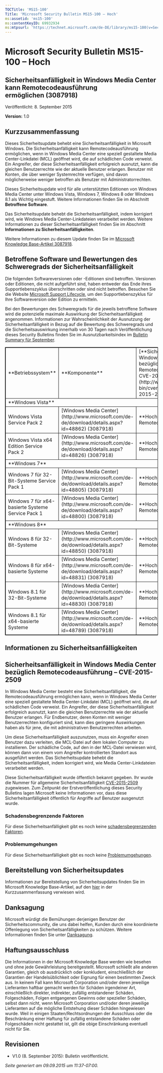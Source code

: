 ```yaml
---
TOCTitle: 'MS15-100'
Title: 'Microsoft Security Bulletin MS15-100 – Hoch'
ms:assetid: 'ms15-100'
ms:contentKeyID: 69932934
ms:mtpsurl: 'https://technet.microsoft.com/de-DE/library/ms15-100(v=Security.10)'
---
```


Microsoft Security Bulletin MS15-100 – Hoch
===========================================

Sicherheitsanfälligkeit in Windows Media Center kann Remotecodeausführung ermöglichen (3087918)
-----------------------------------------------------------------------------------------------

Veröffentlicht: 8. September 2015

**Version:** 1.0

Kurzzusammenfassung
-------------------

<span id="sectionToggle0"></span>
Dieses Sicherheitsupdate behebt eine Sicherheitsanfälligkeit in Microsoft Windows. Die Sicherheitsanfälligkeit kann Remotecodeausführung ermöglichen, wenn in Windows Media Center eine speziell gestaltete Media Center-Linkdatei (MCL) geöffnet wird, die auf schädlichen Code verweist. Ein Angreifer, der diese Sicherheitsanfälligkeit erfolgreich ausnutzt, kann die gleichen Benutzerrechte wie der aktuelle Benutzer erlangen. Benutzer mit Konten, die über weniger Systemrechte verfügen, sind davon möglicherweise weniger betroffen als Benutzer mit Administratorrechten.

Dieses Sicherheitsupdate wird für alle unterstützten Editionen von Windows Media Center unter Windows Vista, Windows 7, Windows 8 oder Windows 8.1 als Wichtig eingestuft. Weitere Informationen finden Sie im Abschnitt **Betroffene Software**.

Das Sicherheitsupdate behebt die Sicherheitsanfälligkeit, indem korrigiert wird, wie Windows Media Center-Linkdateien verarbeitet werden. Weitere Informationen zu dieser Sicherheitsanfälligkeit finden Sie im Abschnitt **Informationen zu Sicherheitsanfälligkeiten**.

<span id="KBArticle"></span>
Weitere Informationen zu diesem Update finden Sie im [Microsoft Knowledge Base-Artikel 3087918](https://support.microsoft.com/de-de/kb/3087918).

Betroffene Software und Bewertungen des Schweregrads der Sicherheitsanfälligkeit
--------------------------------------------------------------------------------

<span id="sectionToggle1"></span>
Die folgenden Softwareversionen oder -Editionen sind betroffen. Versionen oder Editionen, die nicht aufgeführt sind, haben entweder das Ende ihres Supportlebenszyklus überschritten oder sind nicht betroffen. Besuchen Sie die Website [Microsoft Support Lifecycle](http://support.microsoft.com/lifecycle), um den Supportlebenszyklus für Ihre Softwareversion oder Edition zu ermitteln. 

Bei den Bewertungen des Schweregrads für die jeweils betroffene Software wird die potenzielle maximale Auswirkung der Sicherheitsanfälligkeit angenommen. Informationen zur Wahrscheinlichkeit der Ausnutzung der Sicherheitsanfälligkeit in Bezug auf die Bewertung des Schweregrads und die Sicherheitsauswirkung innerhalb von 30 Tagen nach Veröffentlichung dieses Security Bulletins finden Sie im Ausnutzbarkeitsindex im [Bulletin Summary für September](https://technet.microsoft.com/de-de/library/security/ms15-sep).

 
<table style="border:1px solid black;">
<tr>
<td style="border:1px solid black;">
**Betriebssystem**

</td>
<td style="border:1px solid black;">
**Komponente**

</td>
<td style="border:1px solid black;">
[**Sicherheitsanfälligkeit in Windows Media Center bezüglich Remotecodeausführung – CVE-2015-2509**](http://www.cve.mitre.org/cgi-bin/cvename.cgi?name=cve-2015-2509)

</td>
<td style="border:1px solid black;">
**Ersetzte Updates**

</td>
</tr>
<tr>
<td style="border:1px solid black;" colspan="4">
**Windows Vista**

</td>
</tr>
<tr>
<td style="border:1px solid black;">
Windows Vista Service Pack 2

</td>
<td style="border:1px solid black;">
[Windows Media Center](http://www.microsoft.com/de-de/download/details.aspx?id=48862)  
(3087918)

</td>
<td style="border:1px solid black;">
**Hoch**  
Remotecodeausführung

</td>
<td style="border:1px solid black;">
Keine

</td>
</tr>
<tr>
<td style="border:1px solid black;">
Windows Vista x64 Edition Service Pack 2

</td>
<td style="border:1px solid black;">
[Windows Media Center](http://www.microsoft.com/de-de/download/details.aspx?id=48826)  
(3087918)

</td>
<td style="border:1px solid black;">
**Hoch**  
Remotecodeausführung

</td>
<td style="border:1px solid black;">
Keine

</td>
</tr>
<tr>
<td style="border:1px solid black;" colspan="4">
**Windows 7**

</td>
</tr>
<tr>
<td style="border:1px solid black;">
Windows 7 für 32-Bit-Systeme Service Pack 1

</td>
<td style="border:1px solid black;">
[Windows Media Center](http://www.microsoft.com/de-de/download/details.aspx?id=48805)  
(3087918)

</td>
<td style="border:1px solid black;">
**Hoch**  
Remotecodeausführung

</td>
<td style="border:1px solid black;">
Keine

</td>
</tr>
<tr>
<td style="border:1px solid black;">
Windows 7 für x64-basierte Systeme Service Pack 1

</td>
<td style="border:1px solid black;">
[Windows Media Center](http://www.microsoft.com/de-de/download/details.aspx?id=48800)  
(3087918)

</td>
<td style="border:1px solid black;">
**Hoch**  
Remotecodeausführung

</td>
<td style="border:1px solid black;">
Keine

</td>
</tr>
<tr>
<td style="border:1px solid black;" colspan="4">
**Windows 8**

</td>
</tr>
<tr>
<td style="border:1px solid black;">
Windows 8 für 32-Bit-Systeme

</td>
<td style="border:1px solid black;">
[Windows Media Center](http://www.microsoft.com/de-de/download/details.aspx?id=48850)  
(3087918)

</td>
<td style="border:1px solid black;">
**Hoch**  
Remotecodeausführung

</td>
<td style="border:1px solid black;">
Keine

</td>
</tr>
<tr>
<td style="border:1px solid black;">
Windows 8 für x64-basierte Systeme

</td>
<td style="border:1px solid black;">
[Windows Media Center](http://www.microsoft.com/de-de/download/details.aspx?id=48831)  
(3087918)

</td>
<td style="border:1px solid black;">
**Hoch**  
Remotecodeausführung

</td>
<td style="border:1px solid black;">
Keine

</td>
</tr>
<tr>
<td style="border:1px solid black;">
Windows 8.1 für 32-Bit-Systeme

</td>
<td style="border:1px solid black;">
[Windows Media Center](http://www.microsoft.com/de-de/download/details.aspx?id=48830)  
(3087918)

</td>
<td style="border:1px solid black;">
**Hoch**  
Remotecodeausführung

</td>
<td style="border:1px solid black;">
Keine

</td>
</tr>
<tr>
<td style="border:1px solid black;">
Windows 8.1 für x64-basierte Systeme

</td>
<td style="border:1px solid black;">
[Windows Media Center](http://www.microsoft.com/de-de/download/details.aspx?id=48789)  
(3087918)

</td>
<td style="border:1px solid black;">
**Hoch**  
Remotecodeausführung

</td>
<td style="border:1px solid black;">
Keine

</td>
</tr>
</table>
 

Informationen zu Sicherheitsanfälligkeiten
------------------------------------------

<span id="sectionToggle2"></span>
Sicherheitsanfälligkeit in Windows Media Center bezüglich Remotecodeausführung – CVE-2015-2509
----------------------------------------------------------------------------------------------

In Windows Media Center besteht eine Sicherheitsanfälligkeit, die Remotecodeausführung ermöglichen kann, wenn in Windows Media Center eine speziell gestaltete Media Center-Linkdatei (MCL) geöffnet wird, die auf schädlichen Code verweist. Ein Angreifer, der diese Sicherheitsanfälligkeit erfolgreich ausnutzt, kann die gleichen Benutzerrechte wie der aktuelle Benutzer erlangen. Für Endbenutzer, deren Konten mit weniger Benutzerrechten konfiguriert sind, kann dies geringere Auswirkungen haben als für jene, die mit administrativen Benutzerrechten arbeiten.

Um diese Sicherheitsanfälligkeit auszunutzen, muss ein Angreifer einen Benutzer dazu verleiten, die MCL-Datei auf dem lokalen Computer zu installieren. Der schädliche Code, auf den in der MCL-Datei verwiesen wird, können dann von einem vom Angreifer kontrollierten Standort aus ausgeführt werden. Das Sicherheitsupdate behebt die Sicherheitsanfälligkeit, indem korrigiert wird, wie Media Center-Linkdateien verarbeitet werden.

Diese Sicherheitsanfälligkeit wurde öffentlich bekannt gegeben. Ihr wurde die Nummer für allgemeine Sicherheitsanfälligkeit [CVE-2015-2509](http://www.cve.mitre.org/cgi-bin/cvename.cgi?name=cve-2015-2509) zugewiesen. Zum Zeitpunkt der Erstveröffentlichung dieses Security Bulletins lagen Microsoft keine Informationen vor, dass diese Sicherheitsanfälligkeit öffentlich für Angriffe auf Benutzer ausgenutzt wurde.

### Schadensbegrenzende Faktoren

Für diese Sicherheitsanfälligkeit gibt es noch keine [schadensbegrenzenden Faktoren](https://technet.microsoft.com/de-de/library/security/dn848375.aspx).

### Problemumgehungen

Für diese Sicherheitsanfälligkeit gibt es noch keine [Problemumgehungen](https://technet.microsoft.com/de-de/library/security/dn848375.aspx).

Bereitstellung von Sicherheitsupdates
-------------------------------------

<span id="sectionToggle3"></span>
Informationen zur Bereitstellung von Sicherheitsupdates finden Sie im Microsoft Knowledge Base-Artikel, auf den [hier](#kbarticle) in der Kurzzusammenfassung verwiesen wird.

Danksagung
----------

<span id="sectionToggle4"></span>
Microsoft würdigt die Bemühungen derjenigen Benutzer der Sicherheitscommunity, die uns dabei helfen, Kunden durch eine koordinierte Offenlegung von Sicherheitsanfälligkeiten zu schützen. Weitere Informationen finden Sie unter [Danksagung](https://technet.microsoft.com/de-de/library/security/dn903755.aspx). 

Haftungsausschluss
------------------

<span id="sectionToggle5"></span>
Die Informationen in der Microsoft Knowledge Base werden wie besehen und ohne jede Gewährleistung bereitgestellt. Microsoft schließt alle anderen Garantien, gleich ob ausdrücklich oder konkludent, einschließlich der Garantien der Handelsüblichkeit oder Eignung für einen bestimmten Zweck aus. In keinem Fall kann Microsoft Corporation und/oder deren jeweilige Lieferanten haftbar gemacht werden für Schäden irgendeiner Art, einschließlich direkter, indirekter, zufällig entstandener Schäden, Folgeschäden, Folgen entgangenen Gewinns oder spezieller Schäden, selbst dann nicht, wenn Microsoft Corporation und/oder deren jeweilige Lieferanten auf die mögliche Entstehung dieser Schäden hingewiesen wurde. Weil in einigen Staaten/Rechtsordnungen der Ausschluss oder die Beschränkung einer Haftung für zufällig entstandene Schäden oder Folgeschäden nicht gestattet ist, gilt die obige Einschränkung eventuell nicht für Sie.

Revisionen
----------

<span id="sectionToggle6"></span>
-   V1.0 (8. September 2015): Bulletin veröffentlicht.

*Seite generiert am 09.09.2015 um 11:37-07:00.*
